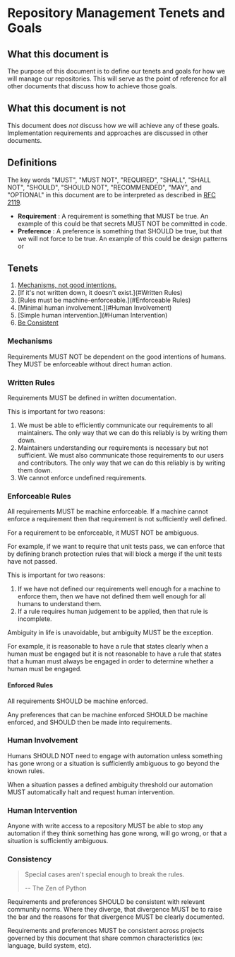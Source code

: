 # Repository Management Tenets and Goals

## What this document is

The purpose of this document is to define our tenets and goals
for how we will manage our repositories.
This will serve as the point of reference for all other documents
that discuss how to achieve those goals.

## What this document is not

This document does *not* discuss how we will achieve any of these goals.
Implementation requirements and approaches are discussed in other documents.

## Definitions

The key words "MUST", "MUST NOT", "REQUIRED", "SHALL", "SHALL
NOT", "SHOULD", "SHOULD NOT", "RECOMMENDED",  "MAY", and
"OPTIONAL" in this document are to be interpreted as described in
[RFC 2119](https://tools.ietf.org/html/rfc2119).

* **Requirement** : A requirement is something that MUST be true.
    An example of this could be that secrets MUST NOT be committed in code.
* **Preference** : A preference is something that SHOULD be true,
    but that we will not force to be true.
    An example of this could be design patterns or 

## Tenets

1. [Mechanisms, not good intentions.](#Mechanisms)
1. [If it's not written down, it doesn't exist.](#Written Rules)
1. [Rules must be machine-enforceable.](#Enforceable Rules)
1. [Minimal human involvement.](#Human Involvement)
1. [Simple human intervention.](#Human Intervention)
1. [Be Consistent](#Consistency)

### Mechanisms

Requirements MUST NOT be dependent on the good intentions of humans.
They MUST be enforceable without direct human action.

### Written Rules

Requirements MUST be defined in written documentation.

This is important for two reasons:

1. We must be able to efficiently communicate our requirements to all maintainers.
    The only way that we can do this reliably is by writing them down.
1. Maintainers understanding our requirements is necessary but not sufficient.
    We must also communicate those requirements to our users and contributors.
    The only way that we can do this reliably is by writing them down.
1. We cannot enforce undefined requirements.

### Enforceable Rules

All requirements MUST be machine enforceable.
If a machine cannot enforce a requirement
then that requirement is not sufficiently well defined.

For a requirement to be enforceable, it MUST NOT be ambiguous.

For example, if we want to require that unit tests pass,
we can enforce that by defining branch protection rules
that will block a merge if the unit tests have not passed.

This is important for two reasons:

1. If we have not defined our requirements well enough for a machine to enforce them,
    then we have not defined them well enough for all humans to understand them.
1. If a rule requires human judgement to be applied,
    then that rule is incomplete.

Ambiguity in life is unavoidable, but ambiguity MUST be the exception.

For example, it is reasonable to have a rule that states clearly when a human must be engaged
but it is not reasonable to have a rule that states that a human must always be engaged
in order to determine whether a human must be engaged.

#### Enforced Rules

All requirements SHOULD be machine enforced.

Any preferences that can be machine enforced
SHOULD be machine enforced,
and SHOULD then be made into requirements.

### Human Involvement

Humans SHOULD NOT need to engage with automation unless something has gone wrong
or a situation is sufficiently ambiguous to go beyond the known rules.

When a situation passes a defined ambiguity threshold
our automation MUST automatically halt and request human intervention.

### Human Intervention

Anyone with write access to a repository MUST be able to stop any automation
if they think something has gone wrong, will go wrong,
or that a situation is sufficiently ambiguous.

### Consistency

> Special cases aren't special enough to break the rules.
>
>  -- The Zen of Python

Requirements and preferences SHOULD be consistent with relevant community norms.
Where they diverge, that divergence MUST be to raise the bar
and the reasons for that divergence MUST be clearly documented.

Requirements and preferences MUST be consistent across projects
governed by this document that share common characteristics
(ex: language, build system, etc).
